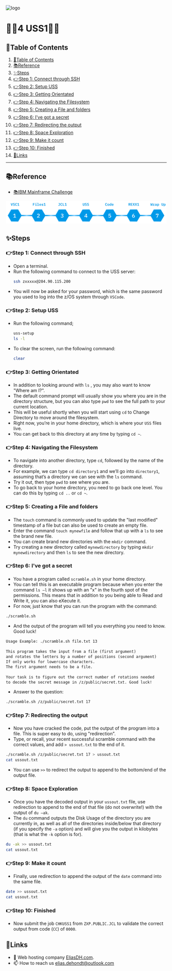 ![logo](https://eliasdh.com/assets/media/images/logo-github.png)
# 💙🤍4 USS1🤍💙

## 📘Table of Contents

1. [📘Table of Contents](#📘table-of-contents)
2. [📚Reference](#📚reference)
3. [✨Steps](#✨steps)
  1. [👉Step 1: Connect through SSH](#👉step-1-connect-through-ssh)
  2. [👉Step 2: Setup USS](#👉step-2-setup-uss)
  3. [👉Step 3: Getting Orientated](#👉step-3-getting-orientated)
  4. [👉Step 4: Navigating the Filesystem](#👉step-4-navigating-the-filesystem)
  5. [👉Step 5: Creating a File and folders](#👉step-5-creating-a-file-and-folders)
  6. [👉Step 6: I've got a secret](#👉step-6-ive-got-a-secret)
  7. [👉Step 7: Redirecting the output](#👉step-7-redirecting-the-output)
  8. [👉Step 8: Space Exploration](#👉step-8-space-exploration)
  9. [👉Step 9: Make it count](#👉step-9-make-it-count)
  10. [👉Step 10: Finished](#👉step-10-finished)
4. [🔗Links](#🔗links)

---

## 📚Reference

- [📚IBM Mainframe Challenge](https://ibmzxplore-static.s3.eu-gb.cloud-object-storage.appdomain.cloud/USS1.pdf)

![IBM Fundamentals](/Images/IBM-Fundamentals.png)

## ✨Steps

### 👉Step 1: Connect through SSH

- Open a terminal.
- Run the following command to connect to the USS server:
  ```bash
  ssh zxxxxx@204.90.115.200
  ```
- You will now be asked for your password, which is the same password you used to log into the z/OS system through `VSCode`.

### 👉Step 2: Setup USS

- Run the following command;
  ```bash
  uss-setup
  ls -l
  ```

- To clear the screen, run the following command:
  ```bash
  clear
  ```

### 👉Step 3: Getting Orientated

- In addition to looking around with `ls` , you may also want to know "Where am I?".
- The default command prompt will usually show you where you are in the directory structure, but you can also type `pwd` to see the full path to your current location.
-  This will be useful shortly when you will start using `cd` to Change Directory to move around the filesystem.
- Right now, you’re in your home directory, which is where your `USS` files live.
- You can get back to this directory at any time by typing `cd ~`.

### 👉Step 4: Navigating the Filesystem

- To navigate into another directory, type `cd`, followed by the name of the directory.
- For example, we can type `cd directory1` and we’ll go into `directory1`, assuming that’s a directory we can see with the `ls` command.
- Try it out, then type `pwd` to see where you are.
- To go back to your home directory, you need to go back one level. You can do this by typing `cd ..` or `cd ~`.

### 👉Step 5: Creating a File and folders

- The `touch` command is commonly used to update the "last modified" timestamp of a file but can also be used to create an empty file.
- Enter the command `touch mynewfile` and follow that up with a `ls` to see the brand new file.
- You can create brand new directories with the `mkdir` command.
- Try creating a new directory called `mynewdirectory` by typing `mkdir mynewdirectory` and then `ls` to see the new directory.

### 👉Step 6: I've got a secret

- You have a program called `scramble.sh` in your home directory.
- You can tell this is an executable program because when you enter the command `ls –l` it shows up with an "x" in the fourth spot of the permissions. This means that in addition to you being able to Read and Write it, you can also eXecute it.
- For now, just know that you can run the program with the command:
```bash
./scramble.sh
```
- And the output of the program will tell you everything you need to know. Good luck!
```plaintext
Usage Example: ./scramble.sh file.txt 13

This program takes the input from a file (first argument)
and rotates the letters by a number of positions (second argument)
If only works for lowercase characters.
The first argument needs to be a file.

Your task is to figure out the correct number of rotations needed
to decode the secret message in /z/public/secret.txt. Good luck!
```
- Answer to the question:
```bash
./scramble.sh /z/public/secret.txt 17
```
### 👉Step 7: Redirecting the output

- Now you have cracked the code, put the output of the program into a file. This is super easy to do, using "redirection".
- Type, or recall, your recent successful scramble command with the correct values, and add `> ussout.txt` to the end of it.
```bash
./scramble.sh /z/public/secret.txt 17 > ussout.txt
cat ussout.txt
```
- You can use `>>` to redirect the output to append to the bottom/end of the output file.

### 👉Step 8: Space Exploration

- Once you have the decoded output in your `ussout.txt` file, use redirection to append to the end of that file (do not overwrite!) with the output of `du –ak`.
- The `du` command outputs the Disk Usage of the directory you are currently in, as well as all of the directories inside/below that directory (if you specify the `-a` option) and will give you the output in kilobytes (that is what the `-k` option is for).
```bash
du -ak >> ussout.txt
cat ussout.txt
```

### 👉Step 9: Make it count

- Finally, use redirection to append the output of the `date` command into the same file.
```bash
date >> ussout.txt
cat ussout.txt
```

### 👉Step 10: Finished

- Now submit the job `CHKUSS1` from `ZXP.PUBLIC.JCL` to validate the correct output from code (`CC`) of `0000`.

## 🔗Links
- 👯 Web hosting company [EliasDH.com](https://eliasdh.com).
- 📫 How to reach us elias.dehondt@outlook.com